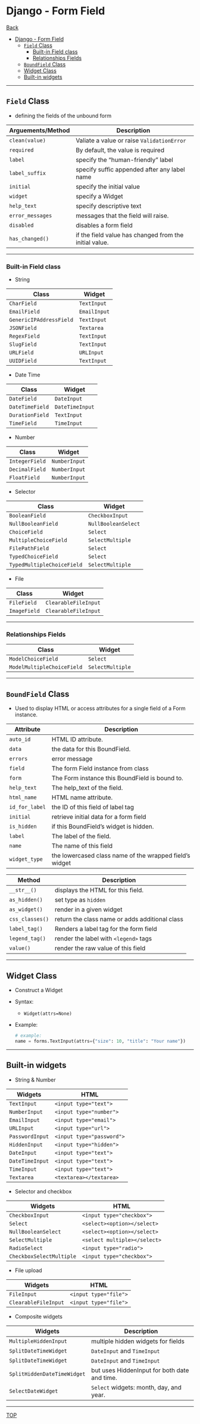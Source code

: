 # Django - Form Field

[Back](../index.md)

- [Django - Form Field](#django---form-field)
  - [`Field` Class](#field-class)
    - [Built-in Field class](#built-in-field-class)
    - [Relationships Fields](#relationships-fields)
  - [`BoundField` Class](#boundfield-class)
  - [Widget Class](#widget-class)
  - [Built-in widgets](#built-in-widgets)

---


## `Field` Class

- defining the fields of the unbound form

| Arguements/Method | Description                                            |
| ----------------- | ------------------------------------------------------ |
| `clean(value)`    | Valiate a value or raise `ValidationError`             |
| `required`        | By default, the value is required                      |
| `label`           | specify the “human-friendly” label                     |
| `label_suffix`    | specify suffic appended after any label name           |
| `initial`         | specify the initial value                              |
| `widget`          | specify a Widget                                       |
| `help_text`       | specify descriptive text                               |
| `error_messages`  | messages that the field will raise.                    |
| `disabled`        | disables a form field                                  |
| `has_changed()`   | if the field value has changed from the initial value. |

---

### Built-in Field class

- String

| Class                   | Widget       |
| ----------------------- | ------------ |
| `CharField`             | `TextInput`  |
| `EmailField`            | `EmailInput` |
| `GenericIPAddressField` | `TextInput`  |
| `JSONField`             | `Textarea`   |
| `RegexField`            | `TextInput`  |
| `SlugField`             | `TextInput`  |
| `URLField`              | `URLInput`   |
| `UUIDField`             | `TextInput`  |

- Date Time

| Class           | Widget          |
| --------------- | --------------- |
| `DateField`     | `DateInput`     |
| `DateTimeField` | `DateTimeInput` |
| `DurationField` | `TextInput`     |
| `TimeField`     | `TimeInput`     |

-  Number

| Class          | Widget        |
| -------------- | ------------- |
| `IntegerField` | `NumberInput` |
| `DecimalField` | `NumberInput` |
| `FloatField`   | `NumberInput` |

- Selector

| Class                      | Widget              |
| -------------------------- | ------------------- |
| `BooleanField`             | `CheckboxInput`     |
| `NullBooleanField`         | `NullBooleanSelect` |
| `ChoiceField`              | `Select`            |
| `MultipleChoiceField`      | `SelectMultiple`    |
| `FilePathField`            | `Select`            |
| `TypedChoiceField`         | `Select`            |
| `TypedMultipleChoiceField` | `SelectMultiple`    |

- File

| Class        | Widget               |
| ------------ | -------------------- |
| `FileField`  | `ClearableFileInput` |
| `ImageField` | `ClearableFileInput` |

---

### Relationships Fields 

| Class                      | Widget           |
| -------------------------- | ---------------- |
| `ModelChoiceField`         | `Select`         |
| `ModelMultipleChoiceField` | `SelectMultiple` |

---

## `BoundField` Class

- Used to display HTML or access attributes for a single field of a Form instance.

| Attribute      | Description                                             |
| -------------- | ------------------------------------------------------- |
| `auto_id`      | HTML ID attribute.                                      |
| `data`         | the data for this BoundField.                           |
| `errors`       | error message                                           |
| `field`        | The form Field instance from class                      |
| `form`         | The Form instance this BoundField is bound to.          |
| `help_text`    | The help_text of the field.                             |
| `html_name`    | HTML name attribute.                                    |
| `id_for_label` | the ID of this field of label tag                       |
| `initial`      | retrieve initial data for a form field                  |
| `is_hidden`    | if this BoundField’s widget is hidden.                  |
| `label`        | The label of the field.                                 |
| `name`         | The name of this field                                  |
| `widget_type`  | the lowercased class name of the wrapped field’s widget |

| Method          | Description                                    |
| --------------- | ---------------------------------------------- |
| `__str__()`     | displays the HTML for this field.              |
| `as_hidden()`   | set type as `hidden`                           |
| `as_widget()`   | render in a given widget                       |
| `css_classes()` | return the class name or adds additional class |
| `label_tag()`   | Renders a label tag for the form field         |
| `legend_tag()`  | render the label with `<legend>` tags          |
| `value()`       | render the raw value of this field             |

---

## Widget Class

- Construct a Widget

- Syntax:
    - `Widget(attrs=None)`

- Example:
  ```py
  # example:
  name = forms.TextInput(attrs={"size": 10, "title": "Your name"})
  ```

---

## Built-in widgets

- String & Number

| Widgets         | HTML                      |
| --------------- | ------------------------- |
| `TextInput`     | `<input type="text">`     |
| `NumberInput`   | `<input type="number">`   |
| `EmailInput`    | `<input type="email">`    |
| `URLInput`      | `<input type="url">`      |
| `PasswordInput` | `<input type="password">` |
| `HiddenInput`   | `<input type="hidden">`   |
| `DateInput`     | `<input type="text">`     |
| `DateTimeInput` | `<input type="text">`     |
| `TimeInput`     | `<input type="text">`     |
| `Textarea`      | `<textarea></textarea>`   |

- Selector and checkbox

| Widgets                  | HTML                         |
| ------------------------ | ---------------------------- |
| `CheckboxInput`          | `<input type="checkbox">`    |
| `Select`                 | `<select><option></select>`  |
| `NullBooleanSelect`      | `<select><option></select>`  |
| `SelectMultiple`         | `<select multiple></select>` |
| `RadioSelect`            | `<input type="radio">`       |
| `CheckboxSelectMultiple` | `<input type="checkbox">`    |

- File upload

| Widgets              | HTML                  |
| -------------------- | --------------------- |
| `FileInput`          | `<input type="file">` |
| `ClearableFileInput` | `<input type="file">` |

- Composite widgets

| Widgets                     | Description                                  |
| --------------------------- | -------------------------------------------- |
| `MultipleHiddenInput`       | multiple hidden widgets for fields           |
| `SplitDateTimeWidget`       | `DateInput` and `TimeInput`                  |
| `SplitDateTimeWidget`       | `DateInput` and `TimeInput`                  |
| `SplitHiddenDateTimeWidget` | but uses HiddenInput for both date and time. |
| `SelectDateWidget`          | `Select` widgets:  month, day, and year.     |

---

[TOP](#django---form-field)
